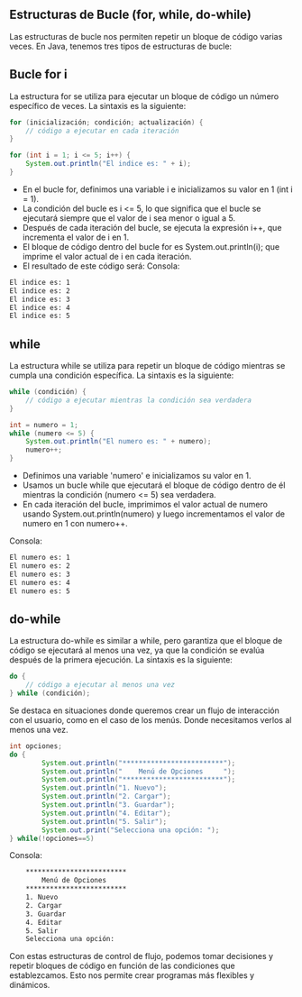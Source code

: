 ## Estructuras de Bucle (for, while, do-while)
Las estructuras de bucle nos permiten repetir un bloque de código varias veces. En Java, tenemos tres tipos de estructuras de bucle:

## Bucle for i
La estructura for se utiliza para ejecutar un bloque de código un número específico de veces. La sintaxis es la siguiente:
```java
for (inicialización; condición; actualización) {
    // código a ejecutar en cada iteración
}
```
```java
for (int i = 1; i <= 5; i++) {
    System.out.println("El indice es: " + i);
}
```

- En el bucle for, definimos una variable i e inicializamos su valor en 1 (int i = 1).
- La condición del bucle es i <= 5, lo que significa que el bucle se ejecutará siempre que el valor de i sea menor o igual a 5.
- Después de cada iteración del bucle, se ejecuta la expresión i++, que incrementa el valor de i en 1.
- El bloque de código dentro del bucle for es System.out.println(i); que imprime el valor actual de i en cada iteración.
- El resultado de este código será:
Consola:
```bash
El indice es: 1
El indice es: 2
El indice es: 3
El indice es: 4
El indice es: 5
```

## while
La estructura while se utiliza para repetir un bloque de código mientras se cumpla una condición específica. La sintaxis es la siguiente:
```java
while (condición) {
    // código a ejecutar mientras la condición sea verdadera
}
```
```java
int = numero = 1;
while (numero <= 5) {
    System.out.println("El numero es: " + numero);
    numero++;
}
```
- Definimos una variable 'numero' e inicializamos su valor en 1.
- Usamos un bucle while que ejecutará el bloque de código dentro de él mientras la condición (numero <= 5) sea verdadera.
- En cada iteración del bucle, imprimimos el valor actual de numero usando System.out.println(numero) y luego incrementamos el valor de numero en 1 con numero++.

Consola:
```bash
El numero es: 1
El numero es: 2
El numero es: 3
El numero es: 4
El numero es: 5
```

## do-while
La estructura do-while es similar a while, pero garantiza que el bloque de código se ejecutará al menos una vez, ya que la condición se evalúa después de la primera ejecución. La sintaxis es la siguiente:

```java
do {
    // código a ejecutar al menos una vez
} while (condición);
```
Se destaca en situaciones donde queremos crear un flujo de interacción con el usuario, como en el caso de los menús. Donde necesitamos verlos al menos una vez.
```java
int opciones;
do {
        System.out.println("*************************");
        System.out.println("    Menú de Opciones     ");
        System.out.println("*************************");
        System.out.println("1. Nuevo");
        System.out.println("2. Cargar");
        System.out.println("3. Guardar");
        System.out.println("4. Editar");
        System.out.println("5. Salir");
        System.out.print("Selecciona una opción: "); 
} while(!opciones==5)
```
Consola:
```bash
    *************************
        Menú de Opciones     
    *************************
    1. Nuevo
    2. Cargar
    3. Guardar
    4. Editar
    5. Salir
    Selecciona una opción: 

```


Con estas estructuras de control de flujo, podemos tomar decisiones y repetir bloques de código en función de las condiciones que establezcamos. Esto nos permite crear programas más flexibles y dinámicos.